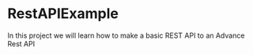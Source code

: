 # RestAPIExample
 In this project we will learn how to make a basic REST API to an Advance Rest API
